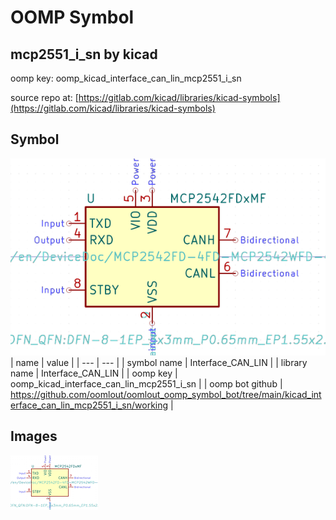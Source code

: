 # OOMP Symbol  
## mcp2551_i_sn  by kicad  
  
oomp key: oomp_kicad_interface_can_lin_mcp2551_i_sn  
  
source repo at: [https://gitlab.com/kicad/libraries/kicad-symbols](https://gitlab.com/kicad/libraries/kicad-symbols)  
## Symbol  
  
[![working.png](working_600.png)](working.png)  
| name | value | 
| --- | --- | 
| symbol name | Interface_CAN_LIN | 
| library name | Interface_CAN_LIN | 
| oomp key | oomp_kicad_interface_can_lin_mcp2551_i_sn | 
| oomp bot github | https://github.com/oomlout/oomlout_oomp_symbol_bot/tree/main/kicad_interface_can_lin_mcp2551_i_sn/working | 
## Images  
  
[![working.png](working_140.png)](working.png)  

